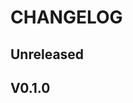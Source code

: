 # CHANGELOG

## Unreleased

## V0.1.0
<!-- ### Initial version
### Dependencies
### API breaking
### State breaking
### Improvements
### Features
### Bugfixes -->